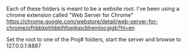 Each of these folders is meant to be a website root.
I've been using a chrome extension called "Web Server for Chrome"
https://chrome.google.com/webstore/detail/web-server-for-chrome/ofhbbkphhbklhfoeikjpcbhemlocgigb?hl=en

Set the root to one of the Proj# folders, start the server and browse to 127.0.0.1:8887

